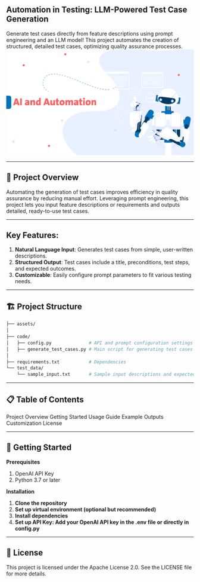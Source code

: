 ## Automation in Testing: LLM-Powered Test Case Generation
Generate test cases directly from feature descriptions using prompt engineering and an LLM model! This project automates the creation of structured, detailed test cases, optimizing quality assurance processes.
![AI Automation](assets/33.png)

---
## 📑 Project Overview
Automating the generation of test cases improves efficiency in quality assurance by reducing manual effort. Leveraging prompt engineering, this project lets you input feature descriptions or requirements and outputs detailed, ready-to-use test cases.

---
## Key Features:
1. **Natural Language Input**: Generates test cases from simple, user-written descriptions.
2. **Structured Output**: Test cases include a title, preconditions, test steps, and expected outcomes.
3. **Customizable**: Easily configure prompt parameters to fit various testing needs.
---
## 🏗️ Project Structure
```perl
├── assets/
│   
├── code/
│   ├── config.py              # API and prompt configuration settings
│   ├── generate_test_cases.py # Main script for generating test cases
│   
├── requirements.txt           # Dependencies
└── test_data/
    └── sample_input.txt       # Sample input descriptions and expected output
```    
---
## 📋 Table of Contents
Project Overview
Getting Started
Usage Guide
Example Outputs
Customization
License

---
## 🚀 Getting Started
**Prerequisites**
1. OpenAI API Key
2. Python 3.7 or later
   
**Installation**
1. **Clone the repository**
2. **Set up virtual environment (optional but recommended)**
3. **Install dependencies**
4. **Set up API Key: Add your OpenAI API key in the .env file or directly in config.py**
---
## 📄 License
This project is licensed under the Apache License 2.0. See the LICENSE file for more details.
